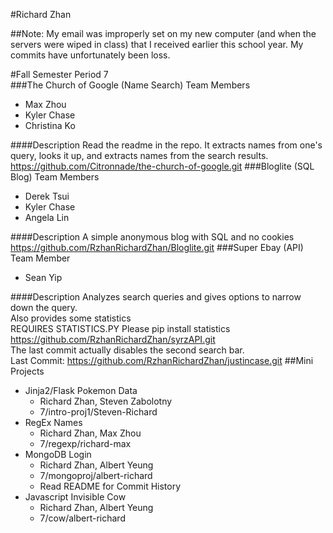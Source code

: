 #Richard Zhan

##Note: My email was improperly set on my new computer (and when the servers were wiped in class) that I received earlier this school year. My commits have unfortunately been loss.

#Fall Semester
Period 7
<br>
###The Church of Google (Name Search)
Team Members
* Max Zhou
* Kyler Chase
* Christina Ko

####Description
Read the readme in the repo. It extracts names from one's query, looks it up, and extracts names from the search results.
<br>https://github.com/Citronnade/the-church-of-google.git
###Bloglite (SQL Blog)
Team Members
* Derek Tsui
* Kyler Chase
* Angela Lin

####Description
A simple anonymous blog with SQL and no cookies
<br>https://github.com/RzhanRichardZhan/Bloglite.git
###Super Ebay (API)
Team Member
* Sean Yip

####Description
Analyzes search queries and gives options to narrow down the query.
<br>Also provides some statistics
<br>REQUIRES STATISTICS.PY Please pip install statistics
<br>https://github.com/RzhanRichardZhan/syrzAPI.git
<br>The last commit actually disables the second search bar.
<br>Last Commit: https://github.com/RzhanRichardZhan/justincase.git
##Mini Projects
* Jinja2/Flask Pokemon Data
  * Richard Zhan, Steven Zabolotny
  * 7/intro-proj1/Steven-Richard
* RegEx Names
  * Richard Zhan, Max Zhou
  * 7/regexp/richard-max
* MongoDB Login
  * Richard Zhan, Albert Yeung
  * 7/mongoproj/albert-richard
  * Read README for Commit History
* Javascript Invisible Cow
  * Richard Zhan, Albert Yeung
  * 7/cow/albert-richard

